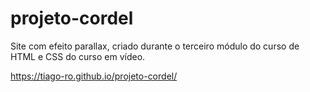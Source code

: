 # projeto-cordel
Site com efeito parallax, criado durante o terceiro módulo do curso de HTML e CSS do curso em vídeo.

https://tiago-ro.github.io/projeto-cordel/